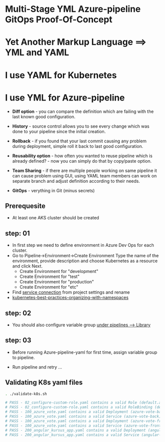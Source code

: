 # Multi-Stage YML Azure-pipeline GitOps Proof-Of-Concept

# Yet Another Markup Language ==> YML and YAML

# I use YAML for Kubernetes
# I use YML  for Azure-pipeline 


- **Diff option** - you can compare the definition which are failing with the last known good configuration.

- **History** - source control allows you to see every change which was done to your pipeline since the initial creation.

- **Rollback** - if you found that your last commit causing any problem during deployment, simple roll it back to last good configuration.

- **Reusability option** - how often you wanted to reuse pipeline which is already defined? - now you can simply do that by copy/paste option.

- **Team Sharing** - if there are multiple people working on same pipeline it can cause problem using GUI, using YAML team members can work on separate branch and adjust definition according to their needs.

- **GitOps** - verything in Git (minus secrets)

## Prerequesite

- At least one AKS cluster should be created

## step: 01

- In first step we need to define environment in Azure Dev Ops for each cluster. 
- Go to Pipeline->Environment->Create Environment Type the name of the environment, provide description and choose Kubernetes as a resource and click Next.
   - Create Environment for "development"
   - Create Environment for "test"
   - Create Environment for "production"
   - Create Environment for "etc"
- Find [service connection](https://dev.azure.com/superusers-kursus/kubernetes-on-azure/_settings/adminservices) from project settings and rename 
- [kubernetes-best-practices-organizing-with-namespaces](https://cloud.google.com/blog/products/gcp/kubernetes-best-practices-organizing-with-namespaces)

## step: 02

- You should also configure variable group [under pipelines --> Library ](https://dev.azure.com/superusers-kursus/kubernetes-on-azure/_library?itemType=VariableGroups)


## step: 03

- Before running Azure-pipeline-yaml for first time, assign variable group to pipeline.

- Run pipeline and retry ... 


## Validating K8s yaml files

```bash
. ./validate-k8s.sh

# PASS - 02_configure-custom-role.yaml contains a valid Role (default.azure-devops-deploy-role)
# PASS - 02_configure-custom-role.yaml contains a valid RoleBinding (default.azure-devops-deploy-manager)
# PASS - 100_azure_vote.yaml contains a valid Deployment (azure-vote-back)
# PASS - 100_azure_vote.yaml contains a valid Service (azure-vote-back)
# PASS - 100_azure_vote.yaml contains a valid Deployment (azure-vote-front)
# PASS - 100_azure_vote.yaml contains a valid Service (azure-vote-front)
# PASS - 200_angular_kursus_app.yaml contains a valid Deployment (angular-kursus-2020)
# PASS - 200_angular_kursus_app.yaml contains a valid Service (angular-kursus-2020)

```




